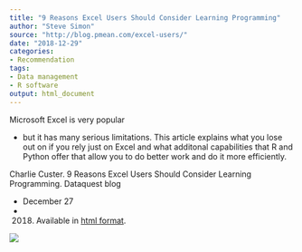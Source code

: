 ```yaml
---
title: "9 Reasons Excel Users Should Consider Learning Programming"
author: "Steve Simon"
source: "http://blog.pmean.com/excel-users/"
date: "2018-12-29"
categories:
- Recommendation
tags:
- Data management
- R software
output: html_document
---
```


Microsoft Excel is very popular
- but it has many serious limitations.
This article explains what you lose out on if you rely just on Excel and
what additonal capabilities that R and Python offer that allow you to do
better work and do it more efficiently.

<!---More--->

Charlie Custer. 9 Reasons Excel Users Should Consider Learning
Programming. Dataquest blog
- December 27
- 2018. Available in [html
format](https://www.dataquest.io/blog/9-reasons-excel-users-should-consider-learning-programming/).

![](http://www.pmean.com/images/images/18/excel-users01.png)




